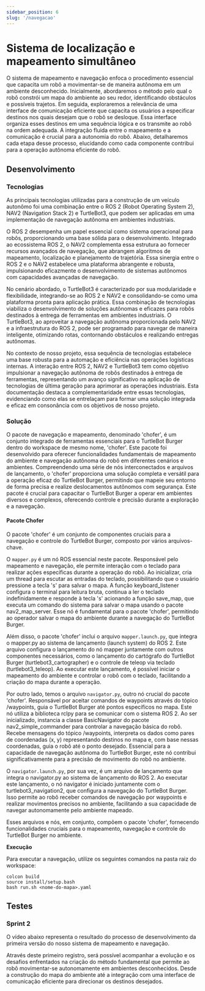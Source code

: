 ```yaml
---
sidebar_position: 6
slug: '/navegacao'
---
```




# Sistema de localização e mapeamento simultâneo
O sistema de mapeamento e navegação enfoca o procedimento essencial que capacita um robô a movimentar-se de maneira autônoma em um ambiente desconhecido. Inicialmente, abordaremos o método pelo qual o robô constrói um mapa do ambiente ao seu redor, identificando obstáculos e possíveis trajetos. Em seguida, exploraremos a relevância de uma interface de comunicação eficiente que capacita os usuários a especificar destinos nos quais desejam que o robô se desloque. Essa interface organiza esses destinos em uma sequência lógica e os transmite ao robô na ordem adequada. A integração fluida entre o mapeamento e a comunicação é crucial para a autonomia do robô. Abaixo, detalharemos cada etapa desse processo, elucidando como cada componente contribui para a operação autônoma eficiente do robô.

## Desenvolvimento
### Tecnologias
As principais tecnologias utilizadas para a construção de um veículo autonômo foi uma combinação entre o ROS 2 (Robot Operating System 2), NAV2 (Navigation Stack 2) e TurtleBot3, que podem ser aplicadas em uma implementação de navegação autônoma em ambientes industriais. 

O ROS 2 desempenha um papel essencial como sistema operacional para robôs, proporcionando uma base sólida para o desenvolvimento. Integrado ao ecossistema ROS 2, o NAV2 complementa essa estrutura ao fornecer recursos avançados de navegação, que abrangem algoritmos de mapeamento, localização e planejamento de trajetória. Essa sinergia entre o ROS 2 e o NAV2 estabelece uma plataforma abrangente e robusta, impulsionando eficazmente o desenvolvimento de sistemas autônomos com capacidades avançadas de navegação.

No cenário abordado, o TurtleBot3 é caracterizado por sua modularidade e flexibilidade, integrando-se ao ROS 2 e NAV2 e consolidando-se como uma plataforma pronta para aplicação prática. Essa combinação de tecnologias viabiliza o desenvolvimento de soluções autônomas e eficazes para robôs destinados à entrega de ferramentas em ambientes industriais. O TurtleBot3, ao aproveitar a navegação autônoma proporcionada pelo NAV2 e a infraestrutura do ROS 2, pode ser programado para navegar de maneira inteligente, otimizando rotas, contornando obstáculos e realizando entregas autônomas.

No contexto de nosso projeto, essa sequência de tecnologias estabelece uma base robusta para a automação e eficiência nas operações logísticas internas. A interação entre ROS 2, NAV2 e TurtleBot3 tem como objetivo impulsionar a navegação autônoma de robôs destinados à entrega de ferramentas, representando um avanço significativo na aplicação de tecnologias de última geração para aprimorar as operações industriais. Esta documentação destaca a complementaridade entre essas tecnologias, evidenciando como elas se entrelaçam para formar uma solução integrada e eficaz em consonância com os objetivos de nosso projeto.

### Solução
O pacote de navegação e mapeamento, denominado 'chofer', é um conjunto integrado de ferramentas essenciais para o TurtleBot Burger dentro do workspace de mesmo nome, 'chofer'. Este pacote foi desenvolvido para oferecer funcionalidades fundamentais de mapeamento do ambiente e navegação autônoma do robô em diferentes cenários e ambientes. Compreendendo uma série de nós interconectados e arquivos de lançamento, o 'chofer' proporciona uma solução completa e versátil para a operação eficaz do TurtleBot Burger, permitindo que mapeie seu entorno de forma precisa e realize deslocamentos autônomos com segurança. Este pacote é crucial para capacitar o TurtleBot Burger a operar em ambientes diversos e complexos, oferecendo controle e precisão durante a exploração e a navegação.

#### Pacote Chofer
O pacote 'chofer' é um conjunto de componentes cruciais para a navegação e controle do TurtleBot Burger, composto por vários arquivos-chave.

O `mapper.py` é um nó ROS essencial neste pacote. Responsável pelo mapeamento e navegação, ele permite interação com o teclado para realizar ações específicas durante a operação do robô. Ao inicializar, cria um thread para escutar as entradas do teclado, possibilitando que o usuário pressione a tecla 's' para salvar o mapa. A função keyboard_listener configura o terminal para leitura bruta, continua a ler o teclado indefinidamente e responde à tecla 's' acionando a função save_map, que executa um comando do sistema para salvar o mapa usando o pacote nav2_map_server. Esse nó é fundamental para o pacote 'chofer', permitindo ao operador salvar o mapa do ambiente durante a navegação do TurtleBot Burger.

Além disso, o pacote 'chofer' inclui o arquivo `mapper.launch.py`, que integra o mapper.py ao sistema de lançamento (launch system) do ROS 2. Este arquivo configura o lançamento do nó mapper juntamente com outros componentes necessários, como o lançamento do cartógrafo do TurtleBot Burger (turtlebot3_cartographer) e o controle de teleop via teclado (turtlebot3_teleop). Ao executar este lançamento, é possível iniciar o mapeamento do ambiente e controlar o robô com o teclado, facilitando a criação do mapa durante a operação.

Por outro lado, temos o arquivo `navigator.py`, outro nó crucial do pacote 'chofer'. Responsável por aceitar comandos de waypoints através do tópico /waypoints, guia o TurtleBot Burger até pontos específicos no mapa. Este nó utiliza a biblioteca rclpy para se comunicar com o sistema ROS 2. Ao ser inicializado, instancia a classe BasicNavigator do pacote nav2_simple_commander para controlar a navegação básica do robô. Recebe mensagens do tópico /waypoints, interpreta os dados como pares de coordenadas (x, y) representando destinos no mapa e, com base nessas coordenadas, guia o robô até o ponto desejado. Essencial para a capacidade de navegação autônoma do TurtleBot Burger, este nó contribui significativamente para a precisão de movimento do robô no ambiente.

O `navigator.launch.py`, por sua vez, é um arquivo de lançamento que integra o navigator.py ao sistema de lançamento do ROS 2. Ao executar este lançamento, o nó navigator é iniciado juntamente com o turtlebot3_navigation2, que configura a navegação do TurtleBot Burger. Isso permite ao robô receber comandos de navegação por waypoints e realizar movimentos precisos no ambiente, facilitando a sua capacidade de navegar autonomamente pelo ambiente mapeado.

Esses arquivos e nós, em conjunto, compõem o pacote 'chofer', fornecendo funcionalidades cruciais para o mapeamento, navegação e controle do TurtleBot Burger no ambiente.

**Execução**

Para executar a navegação, utilize os seguintes comandos na pasta raiz do workspace:
```
colcon build
source install/setup.bash
bash run.sh <nome-do-mapa>.yaml
```

## Testes
### Sprint 2
O vídeo abaixo representa o resultado do processo de desenvolvimento da primeira versão do nosso sistema de mapeamento e navegação. 



Através deste primeiro registro, será possível acompanhar a evolução e os desafios enfrentados na criação do método fundamental que permite ao robô movimentar-se autonomamente em ambientes desconhecidos. Desde a construção do mapa do ambiente até a integração com uma interface de comunicação eficiente para direcionar os destinos desejados.





